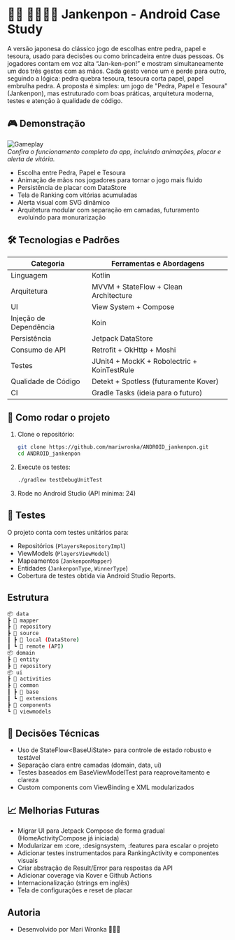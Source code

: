 # 👊🏻 ✋🏻✌🏻 Jankenpon - Android Case Study

A versão japonesa do clássico jogo de escolhas entre pedra, papel e tesoura, usado para decisões ou como brincadeira entre duas pessoas. Os jogadores contam em voz alta “Jan-ken-pon!” e mostram simultaneamente um dos três gestos com as mãos. Cada gesto vence um e perde para outro, seguindo a lógica: pedra quebra tesoura, tesoura corta papel, papel embrulha pedra. A proposta é simples: um jogo de "Pedra, Papel e Tesoura" (Jankenpon), mas estruturado com boas práticas, arquitetura moderna, testes e atenção à qualidade de código.

## 🎮 Demonstração

![Gameplay](https://github.com/mariwronka/ANDROID_jankenpon/assets/preview.gif)  
*Confira o funcionamento completo do app, incluindo animações, placar e alerta de vitória.*

- Escolha entre Pedra, Papel e Tesoura
- Animação de mãos nos jogadores para tornar o jogo mais fluído
- Persistência de placar com DataStore
- Tela de Ranking com vitórias acumuladas
- Alerta visual com SVG dinâmico
- Arquitetura modular com separação em camadas, futuramento evoluindo para monurarização

## 🛠️ Tecnologias e Padrões

| Categoria          | Ferramentas e Abordagens                                               |
|--------------------|------------------------------------------------------------------------|
| Linguagem          | Kotlin                                                                 |
| Arquitetura        | MVVM + StateFlow + Clean Architecture                                  |
| UI                 | View System + Compose                    |
| Injeção de Dependência | Koin                                                              |
| Persistência       | Jetpack DataStore                                                      |
| Consumo de API     | Retrofit + OkHttp + Moshi                                              |
| Testes             | JUnit4 + MockK + Robolectric + KoinTestRule                            |
| Qualidade de Código| Detekt + Spotless (futuramente Kover)                                                   |
| CI                 | Gradle Tasks (ideia para o futuro)          

## 🚀 Como rodar o projeto

1. Clone o repositório:
   ```bash
   git clone https://github.com/mariwronka/ANDROID_jankenpon.git
   cd ANDROID_jankenpon

2. Execute os testes:
   ```bash
   ./gradlew testDebugUnitTest

3. Rode no Android Studio (API mínima: 24)

## 🧪 Testes
O projeto conta com testes unitários para:

- Repositórios (`PlayersRepositoryImpl`)
- ViewModels (`PlayersViewModel`)
- Mapeamentos (`JankenponMapper`)
- Entidades (`JankenponType`, `WinnerType`)
- Cobertura de testes obtida via Android Studio Reports.

## Estrutura
```bash
📦 data
┣ 📂 mapper
┣ 📂 repository
┣ 📂 source
┃ ┣ 📂 local (DataStore)
┃ ┗ 📂 remote (API)
📦 domain
┣ 📂 entity
┣ 📂 repository
📦 ui
┣ 📂 activities
┣ 📂 common
┃ ┣ 📂 base
┃ ┗ 📂 extensions
┣ 📂 components
┗ 📂 viewmodels
```

## 🧠 Decisões Técnicas
- Uso de StateFlow<BaseUiState<T>> para controle de estado robusto e testável
- Separação clara entre camadas (domain, data, ui)
- Testes baseados em BaseViewModelTest para reaproveitamento e clareza
- Custom components com ViewBinding e XML modularizados
  
## 📈 Melhorias Futuras

- Migrar UI para Jetpack Compose de forma gradual (HomeActivityCompose já iniciada)
- Modularizar em :core, :designsystem, :features para escalar o projeto
- Adicionar testes instrumentados para RankingActivity e componentes visuais
- Criar abstração de Result/Error para respostas da API
- Adicionar coverage via Kover e Github Actions
- Internacionalização (strings em inglês)
- Tela de configurações e reset de placar

##  Autoria
- Desenvolvido por Mari Wronka 👩🏻‍🦰
